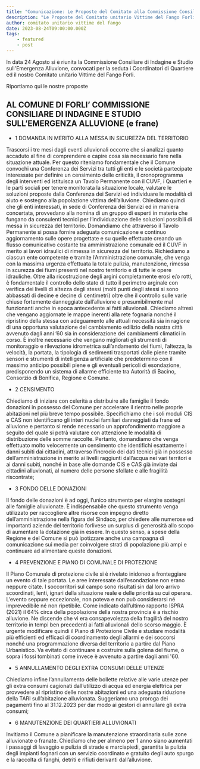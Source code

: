 ```yaml
---
title: "Comunicazione: Le Proposte del Comitato alla Commissione Consiliare"
description: "Le Proposte del Comitato unitario Vittime del Fango Forli alla Commissione Consiliare di Indagine e Studio sull'Emergenza Alluvione"
author: comitato unitario vittime del fango
date: 2023-08-24T09:00:00.000Z
tags: 
    - featured
    - post
---
```

In data 24 Agosto si è riunita la Commissione Consiliare di Indagine e Studio sull'Emergenza Alluvione, convocati per la seduta i Coordinatori di Quartiere ed il nostro Comitato unitario Vittime del Fango Forli.

Riportiamo qui le nostre proposte


## AL COMUNE DI FORLI’ COMMISSIONE CONSILIARE DI INDAGINE E STUDIO SULL’EMERGENZA ALLUVIONE (e frane)

- 1	DOMANDA IN MERITO ALLA MESSA IN SICUREZZA DEL TERRITORIO

Trascorsi i tre mesi dagli eventi alluvionali occorre che si analizzi quanto accaduto al fine di comprendere e capire cosa sia necessario fare nella situazione attuale. Per questo riteniamo fondamentale che il Comune convochi una Conferenza dei Servizi tra tutti gli enti e le società partecipate interessate per definire un censimento delle criticità, il cronoprogramma degli interventi ed istituisca un Tavolo Permanente con il CUVF, i Quartieri e le parti sociali per tenere monitorata la situazione locale, valutare le soluzioni proposte dalla Conferenza dei Servizi ed individuare le modalità di aiuto e sostegno alla popolazione vittima dell’alluvione.
Chiediamo quindi che gli enti interessati, in sede di Conferenza dei Servizi ed in maniera concertata, provvedano alla nomina di un gruppo di esperti in materia che fungano da consulenti tecnici per l’individuazione delle soluzioni possibili di messa in sicurezza del territorio. Domandiamo che attraverso il Tavolo Permanente si possa fornire adeguata comunicazione e continuo aggiornamento sulle opere progettate e su quelle effettuate creando un flusso comunicativo costante tra amministrazione comunale ed il CUVF in merito ai lavori idraulici di rimessa in sicurezza del territorio.
Richiediamo a ciascun ente competente e tramite l’Amministrazione comunale, che venga con la massima urgenza effettuata la totale pulizia, manutenzione, rimessa in scurezza dei fiumi presenti nel nostro territorio e di tutte le opere idrauliche. Oltre alla ricostruzione degli argini completamente erosi e/o rotti, è fondamentale il controllo dello stato di tutto il perimetro arginale con verifica dei livelli di altezza degli stessi (molti punti degli stessi si sono abbassati di decine e decine di centimetri) oltre che il controllo sulle varie chiuse fortemente danneggiate dall’alluvione e presumibilmente mal funzionanti anche in epoca antecedente ai fatti alluvionali.
Chiediamo altresì che vengano aggiornate le mappe inerenti alla rete fognaria nonché il ripristino della stessa con adeguamento alle attuali necessità sia in ragione di una opportuna valutazione del cambiamento edilizio della nostra città avvenuto dagli anni ’60 sia in considerazione dei cambiamenti climatici in corso. 
È inoltre necessario che vengano migliorati gli strumenti di monitoraggio e rilevazione idrometrica sull’andamento dei fiumi, l’altezza, la velocità, la portata, la tipologia di sedimenti trasportati dalle piene tramite sensori e strumenti di intelligenza artificiale che predetermino con il massimo anticipo possibili piene e gli eventuali pericoli di esondazione, predisponendo un sistema di allarme efficiente tra Autorità di Bacino, Consorzio di Bonifica, Regione e Comune.


- 2	CENSIMENTO 

Chiediamo di iniziare con celerità a distribuire alle famiglie il fondo donazioni in possesso del Comune per accelerare il rientro nelle proprie abitazioni nel più breve tempo possibile. Specifichiamo che i soli moduli CIS e CAS non identificano gli interi nuclei familiari danneggiati da frane ed alluvione e pertanto si rende necessario un approfondimento maggiore a seguito del quale si potrà valutare con attenzione le modalità di distribuzione delle somme raccolte. Pertanto, domandiamo che venga effettuato molto velocemente un censimento che identifichi esattamente i danni subiti dai cittadini, attraverso l’incrocio dei dati tecnici già in possesso dell’amministrazione in merito ai livelli raggiunti dall’acqua nei vari territori e ai danni subiti, nonché in base alle domande CIS e CAS già inviate dai cittadini alluvionati, al numero delle persone sfollate e alle fragilità riscontrate;

- 3	FONDO DELLE DONAZIONI

Il fondo delle donazioni è ad oggi, l’unico strumento per elargire sostegni alle famiglie alluvionate. È indispensabile che questo strumento venga utilizzato per raccogliere altre risorse con impegno diretto dell’amministrazione nella figura del Sindaco, per chiedere alle numerose ed importanti aziende del territorio forlivese un surplus di generosità allo scopo di aumentare la dotazione già in essere. 
In questo senso, a spese della Regione e del Comune si può ipotizzare anche una campagna di comunicazione sui media per coinvolgere strati di popolazione più ampi e continuare ad alimentare queste donazioni. 

- 4 PREVENZIONE E PIANO DI COMUNALE DI PROTEZIONE

Il Piano Comunale di protezione civile si è rivelato inidoneo a fronteggiare un evento di tale portata. Le aree interessate dall’esondazione non erano neppure citate. I soccorritori sul campo sono risultati sin dal loro arrivo scoordinati, lenti, ignari della situazione reale e delle priorità su cui operare. L’evento seppure eccezionale, non poteva e non può considerarsi né imprevedibile né non ripetibile. Come indicato dall’ultimo rapporto ISPRA (2021) il 64% circa della popolazione della nostra provincia è a rischio alluvione. Ne discende che vi era consapevolezza della fragilità del nostro territorio in tempi ben precedenti ai fatti alluvionali dello scorso maggio. È urgente modificare quindi il Piano di Protezione Civile e studiare modalità più efficienti ed efficaci di coordinamento degli allarmi e dei soccorsi nonché una programmazione diversa del territorio a partire dal Piano Urbanistico. Va evitato di continuare a costruire sulla golena del fiume, o sopra i fossi tombinati come invece è avvenuto a partire dagli anni '60.

- 5 ANNULLAMENTO DEGLI EXTRA CONSUMI DELLE UTENZE

Chiediamo infine l’annullamento delle bollette relative alle varie utenze per gli extra consumi cagionati dall’utilizzo di acqua ed energia elettrica per provvedere al ripristino delle nostre abitazioni ed una adeguata riduzione della TARI sull’abitazione alluvionata. Suggeriamo una proroga dei pagamenti fino al 31.12.2023 per dar modo ai gestori di annullare gli extra consumi;

- 6 MANUTENZIONE DEI QUARTIERI ALLUVIONATI

Invitiamo il Comune a pianificare la manutenzione straordinaria sulle zone alluvionate o franate. Chiediamo che per almeno per 1 anno siano aumentati i passaggi di lavaggio e pulizia di strade e marciapiedi, garantita la pulizia degli impianti fognari con un servizio coordinato e gratuito degli auto spurgo e la raccolta di fanghi, detriti e rifiuti derivanti dall’alluvione.

